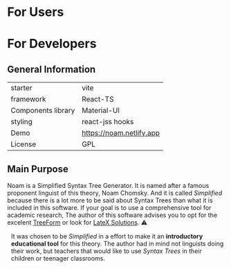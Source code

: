 # For Users

# For Developers

## General Information

|   |   |
|---|---|
|starter|vite|
|framework|React-TS|
|Components library|Material-UI|
|styling|react-jss hooks|
|Demo|https://noam.netlify.app|
|License| GPL

## Main Purpose
Noam is a Simplified Syntax Tree Generator. It is named after a famous proponent linguist of this theory, Noam Chomsky. And it is called _Simplified_ because there is a lot more to be said about Syntax Trees than what it is included in this software. If your goal is to use a comprehensive tool for academic research, The author of this software advises you to opt for the excelent [TreeForm]() or look for [LateX Solutions]().
:warning:
<div style="border:1px solid white;border-radius:0.2rem;padding-left:0.5rem">
It was chosen to be <em>Simplified</em> in a effort to make it an <b>introductory educational tool</b> for this theory. The author had in mind not linguists doing their work, but teachers that would like to use <em>Syntax Trees</em> in their children or teenager classrooms.</div>
